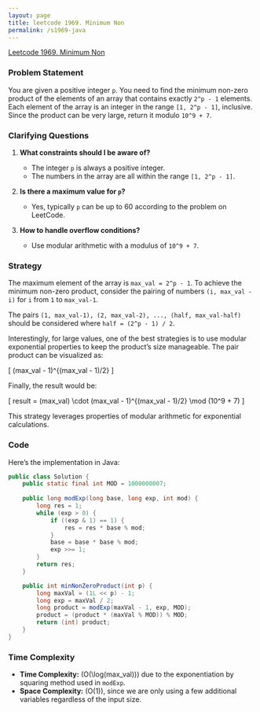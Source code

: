 ```yaml
---
layout: page
title: leetcode 1969. Minimum Non
permalink: /s1969-java
---
```

[Leetcode 1969. Minimum Non](https://algoadvance.github.io/algoadvance/l1969)
### Problem Statement

You are given a positive integer `p`. You need to find the minimum non-zero product of the elements of an array that contains exactly `2^p - 1` elements. Each element of the array is an integer in the range `[1, 2^p - 1]`, inclusive. Since the product can be very large, return it modulo `10^9 + 7`.

### Clarifying Questions

1. **What constraints should I be aware of?**
   - The integer `p` is always a positive integer.
   - The numbers in the array are all within the range `[1, 2^p - 1]`.

2. **Is there a maximum value for `p`?**
   - Yes, typically `p` can be up to 60 according to the problem on LeetCode.

3. **How to handle overflow conditions?**
   - Use modular arithmetic with a modulus of `10^9 + 7`.

### Strategy

The maximum element of the array is `max_val = 2^p - 1`. To achieve the minimum non-zero product, consider the pairing of numbers `(i, max_val - i)` for `i` from `1` to `max_val-1`.

The pairs `(1, max_val-1), (2, max_val-2), ..., (half, max_val-half)` should be considered where `half = (2^p - 1) / 2`.

Interestingly, for large values, one of the best strategies is to use modular exponential properties to keep the product’s size manageable. The pair product can be visualized as:

\[ (max_val - 1)^{(max_val - 1)/2} \]

Finally, the result would be:

\[ result = (max_val) \cdot (max_val - 1)^{(max_val - 1)/2} \mod (10^9 + 7) \]

This strategy leverages properties of modular arithmetic for exponential calculations.

### Code

Here’s the implementation in Java:

```java
public class Solution {
    public static final int MOD = 1000000007;
    
    public long modExp(long base, long exp, int mod) {
        long res = 1;
        while (exp > 0) {
            if ((exp & 1) == 1) {
                res = res * base % mod;
            }
            base = base * base % mod;
            exp >>= 1;
        }
        return res;
    }

    public int minNonZeroProduct(int p) {
        long maxVal = (1L << p) - 1;
        long exp = maxVal / 2;
        long product = modExp(maxVal - 1, exp, MOD);
        product = (product * (maxVal % MOD)) % MOD;
        return (int) product;
    }
}
```

### Time Complexity

- **Time Complexity:** \(O(\log(max\_val))\) due to the exponentiation by squaring method used in `modExp`.
- **Space Complexity:** \(O(1)\), since we are only using a few additional variables regardless of the input size.